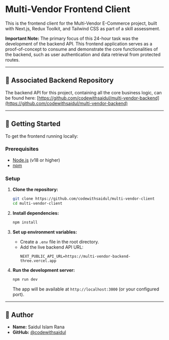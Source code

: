# Multi-Vendor Frontend Client

This is the frontend client for the Multi-Vendor E-Commerce project, built with Next.js, Redux Toolkit, and Tailwind CSS as part of a skill assessment.

**Important Note:** The primary focus of this 24-hour task was the development of the backend API. This frontend application serves as a proof-of-concept to consume and demonstrate the core functionalities of the backend, such as user authentication and data retrieval from protected routes.

---

## 🔗 Associated Backend Repository

The backend API for this project, containing all the core business logic, can be found here:
[https://github.com/codewithsaidul/multi-vendor-backend](https://github.com/codewithsaidul/multi-vendor-backend)

---

## 🚀 Getting Started

To get the frontend running locally:

### Prerequisites

* [Node.js](https://nodejs.org/en) (v18 or higher)
* [npm](https://www.npmjs.com/)

### Setup

1.  **Clone the repository:**
    ```bash
    git clone https://github.com/codewithsaidul/multi-vendor-client
    cd multi-vendor-client
    ```

2.  **Install dependencies:**
    ```bash
    npm install
    ```

3.  **Set up environment variables:**
    * Create a `.env` file in the root directory.
    * Add the live backend API URL:
        ```env
        NEXT_PUBLIC_API_URL=https://multi-vendor-backend-three.vercel.app
        ```

4.  **Run the development server:**
    ```bash
    npm run dev
    ```
    The app will be available at `http://localhost:3000` (or your configured port).

---

## 👤 Author

* **Name:** Saidul Islam Rana
* **GitHub:** [@codewithsaidul](https://github.com/codewithsaidul)